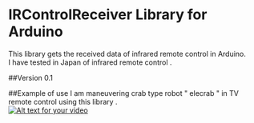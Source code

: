 # IRControlReceiver Library for Arduino

This library gets the received data of infrared remote control in Arduino.  
I have tested in Japan of infrared remote control .

##Version 0.1

##Example of use
I am maneuvering crab type robot " elecrab " in TV remote control using this library .  
[![Alt text for your video](http://img.youtube.com/vi/DHqIgcPGxkY/0.jpg)](http://www.youtube.com/watch?v=DHqIgcPGxkY)
